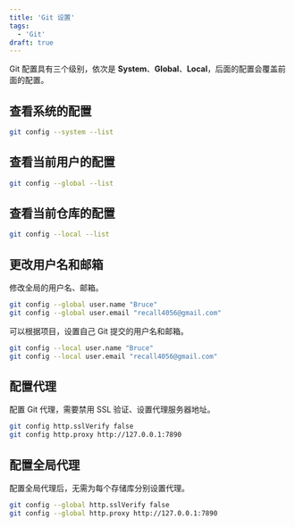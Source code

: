 ```yaml
---
title: 'Git 设置'
tags:
  - 'Git'
draft: true
---
```


Git 配置具有三个级别，依次是 **System**、**Global**、**Local**，后面的配置会覆盖前面的配置。

## 查看系统的配置

```bash
git config --system --list
```

## 查看当前用户的配置

```bash
git config --global --list
```

## 查看当前仓库的配置

```bash
git config --local --list
```

## 更改用户名和邮箱

修改全局的用户名、邮箱。

```bash
git config --global user.name "Bruce"
git config --global user.email "recall4056@gmail.com"
```

可以根据项目，设置自己 Git 提交的用户名和邮箱。

```bash
git config --local user.name "Bruce"
git config --local user.email "recall4056@gmail.com"
```

## 配置代理

配置 Git 代理，需要禁用 SSL 验证、设置代理服务器地址。

```bash
git config http.sslVerify false
git config http.proxy http://127.0.0.1:7890
```

## 配置全局代理

配置全局代理后，无需为每个存储库分别设置代理。

```bash
git config --global http.sslVerify false
git config --global http.proxy http://127.0.0.1:7890
```

